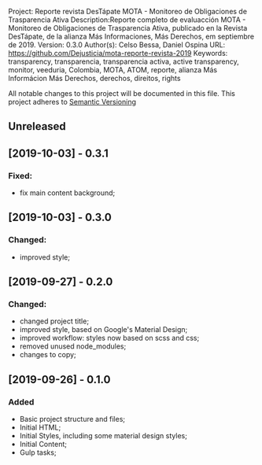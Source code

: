 Project: Reporte revista DesTápate MOTA - Monitoreo de Obligaciones de Trasparencia Ativa
Description:Reporte completo de evaluacción MOTA - Monitoreo de Obligaciones de Trasparencia Ativa, publicado en la Revista DesTápate, de la alianza Más
        Informaciones, Más Derechos, em septiembre de 2019.
Version: 0.3.0
Author(s): Celso Bessa, Daniel Ospina
URL: https://github.com/Dejusticia/mota-reporte-revista-2019
Keywords: transparency, transparencia, transparencia activa, active transparency, monitor, veeduria, Colombia, MOTA, ATOM, reporte, alianza Más Informácion Más Derechos, derechos, direitos, rights

All notable changes to this project will be documented in this file.
This project adheres to [Semantic Versioning](http://semver.org/)

## Unreleased

## [2019-10-03] - 0.3.1

### Fixed:
- fix main content background;

## [2019-10-03] - 0.3.0

### Changed:
- improved style;

## [2019-09-27] - 0.2.0

### Changed:
- changed project title;
- improved style, based on Google's Material Design;
- improved workflow: styles now based on scss and css;
- removed unused node_modules;
- changes to copy;

## [2019-09-26] - 0.1.0

### Added
- Basic project structure and files;
- Initial HTML;
- Initial Styles, including some material design styles;
- Initial Content;
- Gulp tasks;
